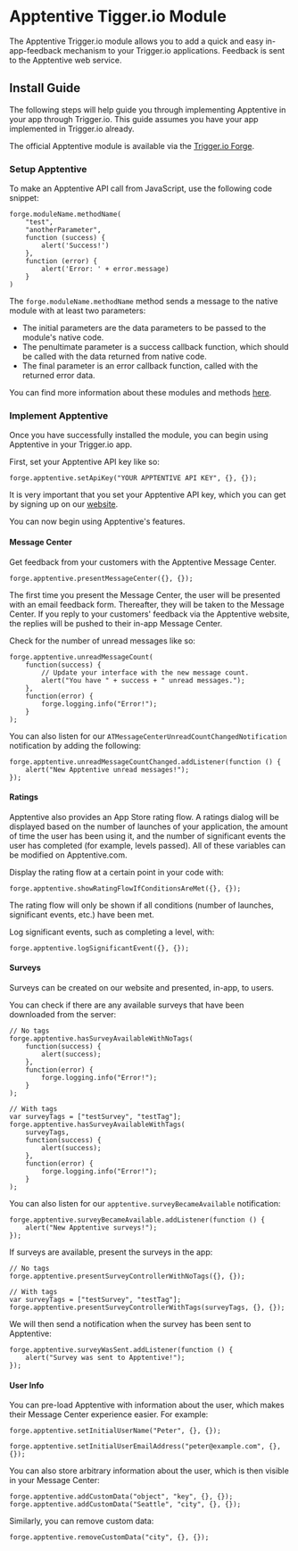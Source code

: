 # Apptentive Tigger.io Module

The Apptentive Trigger.io module allows you to add a quick and easy in-app-feedback mechanism to your Trigger.io applications. Feedback is sent to the Apptentive web service.

## Install Guide

The following steps will help guide you through implementing Apptentive in your app through Trigger.io. This guide assumes you have your app implemented in Trigger.io already.

The official Apptentive module is available via the [Trigger.io Forge](https://trigger.io/modules/apptentive/).

### Setup Apptentive

To make an Apptentive API call from JavaScript, use the following code snippet:

    forge.moduleName.methodName(
		"test",
		"anotherParameter",
        function (success) {
			alert('Success!')
		},
        function (error) {
			alert('Error: ' + error.message)
		}
    )

The `forge.moduleName.methodName` method sends a message to the native module with at least two parameters:

 - The initial parameters are the data parameters to be passed to the module's native code.
 - The penultimate parameter is a success callback function, which should be called with the data returned from native code.
 - The final parameter is an error callback function, called with the returned error data.

You can find more information about these modules and methods [here](https://trigger.io/docs/current/api/native_modules/api_methods.html).

### Implement Apptentive

Once you have successfully installed the module, you can begin using Apptentive in your Trigger.io app.

First, set your Apptentive API key like so:

	forge.apptentive.setApiKey("YOUR APPTENTIVE API KEY", {}, {});

It is very important that you set your Apptentive API key, which you can get by signing up on our [website](http://www.apptentive.com/).

You can now begin using Apptentive's features.

#### Message Center

Get feedback from your customers with the Apptentive Message Center.

	forge.apptentive.presentMessageCenter({}, {});

The first time you present the Message Center, the user will be presented with an email feedback form. Thereafter, they will be taken to the Message Center. If you reply to your customers' feedback via the Apptentive website, the replies will be pushed to their in-app Message Center. 

Check for the number of unread messages like so:

    forge.apptentive.unreadMessageCount(
		function(success) {
			// Update your interface with the new message count.
			alert("You have " + success + " unread messages.");
		},
		function(error) {
			forge.logging.info("Error!");
		}
    );

You can also listen for our `ATMessageCenterUnreadCountChangedNotification` notification by adding the following:

    forge.apptentive.unreadMessageCountChanged.addListener(function () {
        alert("New Apptentive unread messages!");
    });

#### Ratings

Apptentive also provides an App Store rating flow. A ratings dialog will be displayed based on the number of launches of your application, the amount of time the user has been using it, and the number of significant events the user has completed (for example, levels passed). All of these variables can be modified on Apptentive.com.

Display the rating flow at a certain point in your code with:

	forge.apptentive.showRatingFlowIfConditionsAreMet({}, {});

The rating flow will only be shown if all conditions (number of launches, significant events, etc.) have been met.

Log significant events, such as completing a level, with:

	forge.apptentive.logSignificantEvent({}, {});

#### Surveys

Surveys can be created on our website and presented, in-app, to users.

You can check if there are any available surveys that have been downloaded from the server:

    // No tags
	forge.apptentive.hasSurveyAvailableWithNoTags(
		function(success) {
			alert(success);
		},
		function(error) {
			forge.logging.info("Error!");
		}
    );

	// With tags
	var surveyTags = ["testSurvey", "testTag"];
	forge.apptentive.hasSurveyAvailableWithTags(
		surveyTags,
		function(success) {
			alert(success);
		},
		function(error) {
			forge.logging.info("Error!");
		}
	);

You can also listen for our `apptentive.surveyBecameAvailable` notification:

    forge.apptentive.surveyBecameAvailable.addListener(function () {
        alert("New Apptentive surveys!");
    });

If surveys are available, present the surveys in the app:

	// No tags
	forge.apptentive.presentSurveyControllerWithNoTags({}, {});

	// With tags
	var surveyTags = ["testSurvey", "testTag"];
	forge.apptentive.presentSurveyControllerWithTags(surveyTags, {}, {});

We will then send a notification when the survey has been sent to Apptentive:

    forge.apptentive.surveyWasSent.addListener(function () {
        alert("Survey was sent to Apptentive!");
    });

#### User Info

You can pre-load Apptentive with information about the user, which makes their Message Center experience easier. For example: 

	forge.apptentive.setInitialUserName("Peter", {}, {});

	forge.apptentive.setInitialUserEmailAddress("peter@example.com", {}, {});

You can also store arbitrary information about the user, which is then visible in your Message Center:

    forge.apptentive.addCustomData("object", "key", {}, {});
	forge.apptentive.addCustomData("Seattle", "city", {}, {});

Similarly, you can remove custom data:

	forge.apptentive.removeCustomData("city", {}, {});

